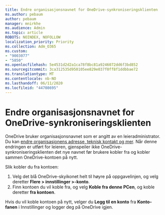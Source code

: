 ```yaml
---
title: Endre organisasjonsnavnet for OneDrive-synkroniseringsklienten
ms.author: pebaum
author: pebaum
manager: mnirkhe
ms.audience: Admin
ms.topic: article
ROBOTS: NOINDEX, NOFOLLOW
localization_priority: Priority
ms.collection: Adm_O365
ms.custom:
- "9003077"
- "5850"
ms.openlocfilehash: 5e4531d2d2a1ca78f8bc81a9246072dd6f3bd852
ms.sourcegitcommit: 3ca312535d950105ee829e037f0ff8f1ddbbae72
ms.translationtype: MT
ms.contentlocale: nb-NO
ms.lasthandoff: 06/11/2020
ms.locfileid: "44708695"
---
```

# <a name="change-the-organization-name-for-the-onedrive-sync-client"></a>Endre organisasjonsnavnet for OneDrive-synkroniseringsklienten

OneDrive bruker organisasjonsnavnet som er angitt av en leieradministrator.  Du kan [endre organisasjonens adresse, teknisk kontakt og mer](https://docs.microsoft.com/microsoft-365/admin/manage/change-address-contact-and-more). Når denne endringen er utført for leieren, gjenspeiler ikke OneDrive-synkroniseringsklienten det nye navnet før brukere kobler fra og kobler sammen OneDrive-kontoen på nytt.

Slik kobler du fra kontoen:

1. Velg det blå OneDrive-skyikonet helt til høyre på oppgavelinjen, og velg deretter **Flere > innstillinger >-konto**.
2. Finn kontoen du vil koble fra, og velg **Koble fra denne PCen**, og koble deretter **fra kontoen**.

Hvis du vil koble kontoen på nytt, velger du **Legg til en konto** fra **Konto-fanen** i Innstillinger og logger deg på OneDrive igjen.